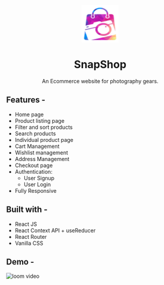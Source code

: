 <div align="center">
  <img src="src/assets/logo.svg" height="100" width="100" alt="logo"/>
  
# SnapShop
  An Ecommerce website for photography gears. 
</div>

## **Features -**

- Home page
- Product listing page
- Filter and sort products
- Search products
- Individual product page
- Cart Management
- Wishlist management
- Address Management
- Checkout page
- Authentication:
  - User Signup
  - User Login
- Fully Responsive

## **Built with -**

- React JS
- React Context API + useReducer
- React Router
- Vanilla CSS

## **Demo -**

![loom video](https://www.loom.com/share/308653c51182412a94b4e0c6d9a6fbc6)
